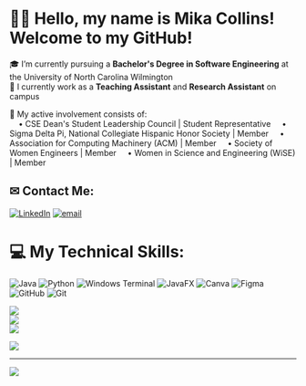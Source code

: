 # 👩‍💻 Hello, my name is Mika Collins! Welcome to my GitHub! 

🎓 I’m currently pursuing a **Bachelor's Degree in Software Engineering** at the University of North Carolina Wilmington<br>
💼 I currently work as a **Teaching Assistant** and **Research Assistant** on campus<br>

👥 My active involvement consists of:<br>
&nbsp;&nbsp;&nbsp;&nbsp;• CSE Dean's Student Leadership Council  |  Student Representative
&nbsp;&nbsp;&nbsp;&nbsp;• Sigma Delta Pi, National Collegiate Hispanic Honor Society  |  Member
&nbsp;&nbsp;&nbsp;&nbsp;• Association for Computing Machinery (ACM)  |  Member
&nbsp;&nbsp;&nbsp;&nbsp;• Society of Women Engineers  |  Member 
&nbsp;&nbsp;&nbsp;&nbsp;• Women in Science and Engineering (WiSE)  | Member

## ✉ Contact Me:
[![LinkedIn](https://img.shields.io/badge/LinkedIn-%230077B5.svg?logo=linkedin&logoColor=white)](https://linkedin.com/in/www.linkedin.com/in/mika-collins) 
[![email](https://img.shields.io/badge/Email-D14836?logo=gmail&logoColor=white)](mailto:mpc8052@uncw.edu) 

# 💻 My Technical Skills:
![Java](https://img.shields.io/badge/java-%23ED8B00.svg?style=for-the-badge&logo=openjdk&logoColor=white)
![Python](https://img.shields.io/badge/python-3670A0?style=for-the-badge&logo=python&logoColor=ffdd54) 
![Windows Terminal](https://img.shields.io/badge/Windows%20Terminal-%234D4D4D.svg?style=for-the-badge&logo=windows-terminal&logoColor=white) 
![JavaFX](https://img.shields.io/badge/javafx-%23FF0000.svg?style=for-the-badge&logo=javafx&logoColor=white) 
![Canva](https://img.shields.io/badge/Canva-%2300C4CC.svg?style=for-the-badge&logo=Canva&logoColor=white) 
![Figma](https://img.shields.io/badge/figma-%23F24E1E.svg?style=for-the-badge&logo=figma&logoColor=white)
![GitHub](https://img.shields.io/badge/github-%23121011.svg?style=for-the-badge&logo=github&logoColor=white) ![Git](https://img.shields.io/badge/git-%23F05033.svg?style=for-the-badge&logo=git&logoColor=white)

![](https://github-readme-stats.vercel.app/api?username=mika-collins&theme=material-palenight&hide_border=true&include_all_commits=true&count_private=true)<br/>
![](https://nirzak-streak-stats.vercel.app/?user=mika-collins&theme=material-palenight&hide_border=true)<br/>
![](https://github-readme-stats.vercel.app/api/top-langs/?username=mika-collins&theme=material-palenight&hide_border=true&include_all_commits=true&count_private=true&layout=compact)

![](https://github-contributor-stats.vercel.app/api?username=mika-collins&limit=5&theme=material-palenight&combine_all_yearly_contributions=true)

---
[![](https://visitcount.itsvg.in/api?id=mika-collins&icon=7&color=12)](https://visitcount.itsvg.in)
